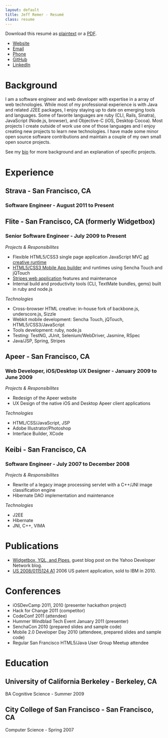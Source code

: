 ```yaml
---
layout: default
title: Jeff Remer - Resumé
class: resume
---
```


Download this resumé as [plaintext](/resume.md.txt) or a [PDF](/resume.pdf).

* [Website](http://jeffremer.com)
* [Email](jeff@threestarchina.com)
* [Phone](tel:415-713-1529)
* [GitHub](http://github.com/jeffremer)
* [LinkedIn](http://www.linkedin.com/in/jeffremer)

# Background

I am a software engineer and web developer with expertise in a array of web technologies.
While most of my professional experience is with Java and related J2EE packages, I
enjoy staying up to date on emerging tools and languages. Some of favorite languages are
ruby (CLI, Rails, Sinatra), JavaScript (Node.js, browser), and Objective-C (iOS, Desktop Cocoa).
Most projects I create outside of work use one of those languages and I enjoy creating new
projects to learn new technologies. I have made some minor open source software contributions
and maintain a couple of my own small open source projects.

See my [bio](http://jeffremer.com/bio.html) for more background and an explanation of specific
projects.

# Experience

## Strava - San Francisco, CA
### Software Engineer - August 2011 to Present

## Flite - San Francisco, CA (formerly Widgetbox)
### Senior Software Engineer - July 2009 to Present

*Projects & Responsibilites*

* Flexible HTML5/CSS3 single page application JavaScript MVC [ad creative runtime](http://www.flite.com/ad-product-lift-off)
* [HTML5/CSS3 Mobile App builder](http://widgetbox.com/mobile/builder) and runtimes using Sencha Touch and jQTouch
* [Stripes web application](http://widgetbox.com) features and maintenance
* Internal build and productivity tools (CLI, TextMate bundles, gems) built in ruby and node.js

*Technologies*

* Cross-browser HTML creative: in-house fork of backbone.js, underscore.js, Sizzle
* Webkit mobile development: Sencha Touch, jQTouch, HTML5/CSS3/JavaScript
* Tools development: ruby, node.js
* Testing: TestNG, JUnit, Selenium/WebDriver, Jasmine, RSpec
* Java/JSP, Spring, Stripes

## Apeer - San Francisco, CA
### Web Developer, iOS/Desktop UX Designer - January 2009 to June 2009

*Projects & Responsibilites*

* Redesign of the Apeer website
* UX Design of the native iOS and Desktop Apeer client applications

*Technologies*

* HTML/CSS/JavaScript, JSP
* Adobe Illustrator/Photoshop
* Interface Builder, XCode

## Keibi - San Francisco, CA
### Software Engineer - July 2007 to December 2008

*Projects & Responsibilites*

* Rewrite of a legacy image processing servlet with a C++/JNI image classification engine
* Hibernate DAO implementation and maintenance

*Technologies*

* J2EE
* Hibernate
* JNI, C++, VIMA

# Publications

* [Widgetbox, YQL, and Pipes](http://developer.yahoo.com/blogs/ydn/posts/2010/06/widgetbox_yql_and_pipes/),
guest blog post on the Yahoo Developer Network blog.
* [US 2008/0115124 A1](http://www.google.com/patents?id=HpiqAAAAEBAJ) 2006 US patent application, sold to IBM in 2010.

# Conferences

* iOSDevCamp 2011, 2010 (presenter hackathon project)
* Hack for Change 2011 (competitor)
* CodeConf 2011 (attendee)
* Hummer Windblad Tech Event January 2011 (presenter)
* SenchaCon 2010 (prepared slides and sample code)
* Mobile 2.0 Developer Day 2010 (attendeee, prepared slides and sample code)
* Regular San Francisco HTML5/Java User Group Meetup attendee


# Education

## University of California Berkeley - Berkeley, CA

BA Cognitive Science - Summer 2009

## City College of San Francisco - San Francisco, CA

Computer Science - Spring 2007



